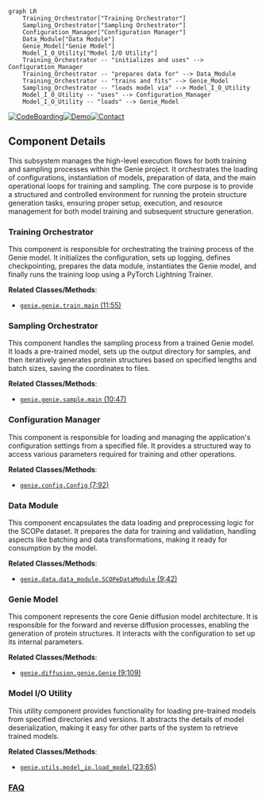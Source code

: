 ```mermaid
graph LR
    Training_Orchestrator["Training Orchestrator"]
    Sampling_Orchestrator["Sampling Orchestrator"]
    Configuration_Manager["Configuration Manager"]
    Data_Module["Data Module"]
    Genie_Model["Genie Model"]
    Model_I_O_Utility["Model I/O Utility"]
    Training_Orchestrator -- "initializes and uses" --> Configuration_Manager
    Training_Orchestrator -- "prepares data for" --> Data_Module
    Training_Orchestrator -- "trains and fits" --> Genie_Model
    Sampling_Orchestrator -- "loads model via" --> Model_I_O_Utility
    Model_I_O_Utility -- "uses" --> Configuration_Manager
    Model_I_O_Utility -- "loads" --> Genie_Model
```
[![CodeBoarding](https://img.shields.io/badge/Generated%20by-CodeBoarding-9cf?style=flat-square)](https://github.com/CodeBoarding/GeneratedOnBoardings)[![Demo](https://img.shields.io/badge/Try%20our-Demo-blue?style=flat-square)](https://www.codeboarding.org/demo)[![Contact](https://img.shields.io/badge/Contact%20us%20-%20contact@codeboarding.org-lightgrey?style=flat-square)](mailto:contact@codeboarding.org)

## Component Details

This subsystem manages the high-level execution flows for both training and sampling processes within the Genie project. It orchestrates the loading of configurations, instantiation of models, preparation of data, and the main operational loops for training and sampling. The core purpose is to provide a structured and controlled environment for running the protein structure generation tasks, ensuring proper setup, execution, and resource management for both model training and subsequent structure generation.

### Training Orchestrator
This component is responsible for orchestrating the training process of the Genie model. It initializes the configuration, sets up logging, defines checkpointing, prepares the data module, instantiates the Genie model, and finally runs the training loop using a PyTorch Lightning Trainer.


**Related Classes/Methods**:

- <a href="https://github.com/aqlaboratory/genie/blob/master/genie/train.py#L11-L55" target="_blank" rel="noopener noreferrer">`genie.genie.train.main` (11:55)</a>


### Sampling Orchestrator
This component handles the sampling process from a trained Genie model. It loads a pre-trained model, sets up the output directory for samples, and then iteratively generates protein structures based on specified lengths and batch sizes, saving the coordinates to files.


**Related Classes/Methods**:

- <a href="https://github.com/aqlaboratory/genie/blob/master/genie/sample.py#L10-L47" target="_blank" rel="noopener noreferrer">`genie.genie.sample.main` (10:47)</a>


### Configuration Manager
This component is responsible for loading and managing the application's configuration settings from a specified file. It provides a structured way to access various parameters required for training and other operations.


**Related Classes/Methods**:

- <a href="https://github.com/aqlaboratory/genie/blob/master/genie/config.py#L7-L92" target="_blank" rel="noopener noreferrer">`genie.config.Config` (7:92)</a>


### Data Module
This component encapsulates the data loading and preprocessing logic for the SCOPe dataset. It prepares the data for training and validation, handling aspects like batching and data transformations, making it ready for consumption by the model.


**Related Classes/Methods**:

- <a href="https://github.com/aqlaboratory/genie/blob/master/genie/data/data_module.py#L9-L42" target="_blank" rel="noopener noreferrer">`genie.data.data_module.SCOPeDataModule` (9:42)</a>


### Genie Model
This component represents the core Genie diffusion model architecture. It is responsible for the forward and reverse diffusion processes, enabling the generation of protein structures. It interacts with the configuration to set up its internal parameters.


**Related Classes/Methods**:

- <a href="https://github.com/aqlaboratory/genie/blob/master/genie/diffusion/genie.py#L9-L109" target="_blank" rel="noopener noreferrer">`genie.diffusion.genie.Genie` (9:109)</a>


### Model I/O Utility
This utility component provides functionality for loading pre-trained models from specified directories and versions. It abstracts the details of model deserialization, making it easy for other parts of the system to retrieve trained models.


**Related Classes/Methods**:

- <a href="https://github.com/aqlaboratory/genie/blob/master/genie/utils/model_io.py#L23-L65" target="_blank" rel="noopener noreferrer">`genie.utils.model_io.load_model` (23:65)</a>




### [FAQ](https://github.com/CodeBoarding/GeneratedOnBoardings/tree/main?tab=readme-ov-file#faq)